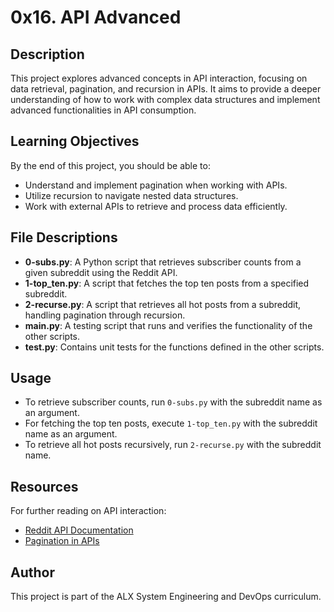 # 0x16. API Advanced

## Description
This project explores advanced concepts in API interaction, focusing on data retrieval, pagination, and recursion in APIs. It aims to provide a deeper understanding of how to work with complex data structures and implement advanced functionalities in API consumption.

## Learning Objectives
By the end of this project, you should be able to:
- Understand and implement pagination when working with APIs.
- Utilize recursion to navigate nested data structures.
- Work with external APIs to retrieve and process data efficiently.

## File Descriptions
- **0-subs.py**: A Python script that retrieves subscriber counts from a given subreddit using the Reddit API.
- **1-top_ten.py**: A script that fetches the top ten posts from a specified subreddit.
- **2-recurse.py**: A script that retrieves all hot posts from a subreddit, handling pagination through recursion.
- **main.py**: A testing script that runs and verifies the functionality of the other scripts.
- **test.py**: Contains unit tests for the functions defined in the other scripts.

## Usage
- To retrieve subscriber counts, run `0-subs.py` with the subreddit name as an argument.
- For fetching the top ten posts, execute `1-top_ten.py` with the subreddit name as an argument.
- To retrieve all hot posts recursively, run `2-recurse.py` with the subreddit name.

## Resources
For further reading on API interaction:
- [Reddit API Documentation](https://www.reddit.com/dev/api/)
- [Pagination in APIs](https://blog.hubspot.com/marketing/api-pagination)

## Author
This project is part of the ALX System Engineering and DevOps curriculum.

